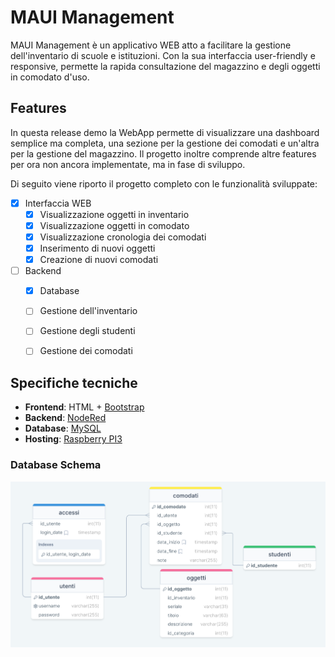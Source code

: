 # MAUI Management

MAUI Management è un applicativo WEB atto a facilitare la gestione dell'inventario di scuole e istituzioni. Con la sua interfaccia user-friendly e responsive, permette la rapida consultazione del magazzino e degli oggetti in comodato d'uso. 

## Features

In questa release demo la WebApp permette di visualizzare una dashboard semplice ma completa, una sezione per la gestione dei comodati e un'altra per la gestione del magazzino.
Il progetto inoltre comprende altre features per ora non ancora implementate, ma in fase di sviluppo.

Di seguito viene riporto il progetto completo con le funzionalità sviluppate: 

- [x] Interfaccia WEB
  - [x] Visualizzazione oggetti in inventario
  - [x] Visualizzazione oggetti in comodato
  - [x] Visualizzazione cronologia dei comodati
  - [x] Inserimento di nuovi oggetti
  - [x] Creazione di nuovi comodati
- [ ] Backend
  - [x] Database 
  - [ ] Gestione dell'inventario
  - [ ] Gestione degli studenti
  - [ ] Gestione dei comodati


## Specifiche tecniche

- **Frontend**: HTML + [Bootstrap](https://getbootstrap.com/)
- **Backend**: [NodeRed](https://nodered.org/)
- **Database**: [MySQL](https://www.mysql.com/it/)
- **Hosting**: [Raspberry PI3](https://www.raspberrypi.com/products/raspberry-pi-3-model-b/)


### Database Schema

![DB Schema](https://github.com/diegogiusti/MauiManagement/blob/main/docs/assets/img/db_schema.png)
